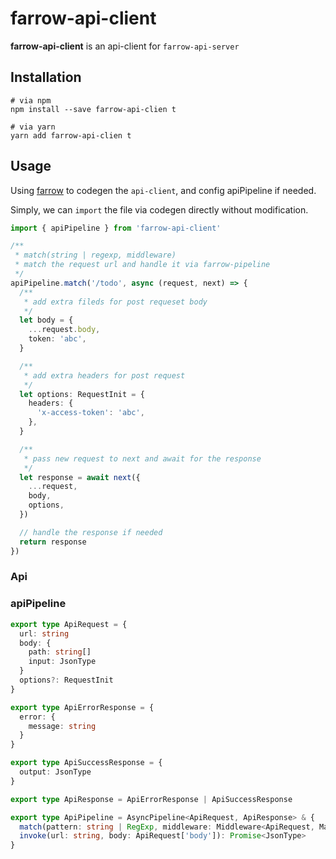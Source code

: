 # farrow-api-client

**farrow-api-client** is an api-client for `farrow-api-server`

## Installation

```shell
# via npm
npm install --save farrow-api-clien t

# via yarn
yarn add farrow-api-clien t
```

## Usage

Using [farrow](../farrow/README.md#example) to codegen the `api-client`, and config apiPipeline if needed.

Simply, we can `import` the file via codegen directly without modification.

```typescript
import { apiPipeline } from 'farrow-api-client'

/**
 * match(string | regexp, middleware)
 * match the request url and handle it via farrow-pipeline
 */
apiPipeline.match('/todo', async (request, next) => {
  /**
   * add extra fileds for post requeset body
   */
  let body = {
    ...request.body,
    token: 'abc',
  }

  /**
   * add extra headers for post request
   */
  let options: RequestInit = {
    headers: {
      'x-access-token': 'abc',
    },
  }

  /**
   * pass new request to next and await for the response
   */
  let response = await next({
    ...request,
    body,
    options,
  })

  // handle the response if needed
  return response
})
```

### Api

### apiPipeline

```typescript
export type ApiRequest = {
  url: string
  body: {
    path: string[]
    input: JsonType
  }
  options?: RequestInit
}

export type ApiErrorResponse = {
  error: {
    message: string
  }
}

export type ApiSuccessResponse = {
  output: JsonType
}

export type ApiResponse = ApiErrorResponse | ApiSuccessResponse

export type ApiPipeline = AsyncPipeline<ApiRequest, ApiResponse> & {
  match(pattern: string | RegExp, middleware: Middleware<ApiRequest, MaybeAsync<ApiResponse>>): void
  invoke(url: string, body: ApiRequest['body']): Promise<JsonType>
}
```
